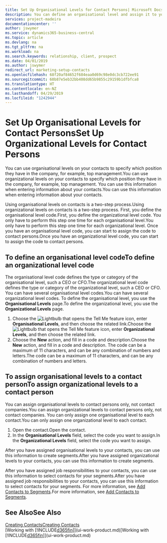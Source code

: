 ```yaml
---
title: Set Up Organisational Levels for Contact Persons| Microsoft Docs
description: You can define an organisational level and assign it to your contact to indicate the position they have in their company, for example, top management.
services: project-madeira
documentationcenter: ''
author: jswymer
ms.service: dynamics365-business-central
ms.topic: article
ms.devlang: na
ms.tgt_pltfrm: na
ms.workload: na
ms.search.keywords: relationship, client, prospect
ms.date: 04/01/2019
ms.author: jswymer
redirect_url: marketing-setup-contacts
ms.openlocfilehash: 68f20af84652f684eaa0d69c98e0dc3cb722ee91
ms.sourcegitcommit: 60b87e5eb32bb408dd65b9855c29159b1dfbfca8
ms.translationtype: HT
ms.contentlocale: en-NZ
ms.lasthandoff: 04/29/2019
ms.locfileid: "1242944"
---
```

# <a name="set-up-organizational-levels-for-contact-persons"></a><span data-ttu-id="7e413-103">Set Up Organisational Levels for Contact Persons</span><span class="sxs-lookup"><span data-stu-id="7e413-103">Set Up Organizational Levels for Contact Persons</span></span>
<span data-ttu-id="7e413-104">You can use organisational levels on your contacts to specify which position they have in the company, for example, top management.</span><span class="sxs-lookup"><span data-stu-id="7e413-104">You can use organizational levels on your contacts to specify which position they have in the company, for example, top management.</span></span> <span data-ttu-id="7e413-105">You can use this information when entering information about your contacts.</span><span class="sxs-lookup"><span data-stu-id="7e413-105">You can use this information when entering information about your contacts.</span></span>

<span data-ttu-id="7e413-106">Using organisational levels on contacts is a two-step process.</span><span class="sxs-lookup"><span data-stu-id="7e413-106">Using organizational levels on contacts is a two-step process.</span></span> <span data-ttu-id="7e413-107">First, you define the organisational level code.</span><span class="sxs-lookup"><span data-stu-id="7e413-107">First, you define the organizational level code.</span></span> <span data-ttu-id="7e413-108">You only have to perform this step one time for each organisational level.</span><span class="sxs-lookup"><span data-stu-id="7e413-108">You only have to perform this step one time for each organizational level.</span></span> <span data-ttu-id="7e413-109">Once you have an organisational level code, you can start to assign the code to contact persons.</span><span class="sxs-lookup"><span data-stu-id="7e413-109">Once you have an organizational level code, you can start to assign the code to contact persons.</span></span>

## <a name="to-define-an-organizational-level-code"></a><span data-ttu-id="7e413-110">To define an organisational level code</span><span class="sxs-lookup"><span data-stu-id="7e413-110">To define an organizational level code</span></span>
<span data-ttu-id="7e413-111">The organisational level code defines the type or category of the organisational level, such a CEO  or CFO.</span><span class="sxs-lookup"><span data-stu-id="7e413-111">The organizational level code defines the type or category of the organizational level, such a CEO  or CFO.</span></span> <span data-ttu-id="7e413-112">You can have several organisational level codes.</span><span class="sxs-lookup"><span data-stu-id="7e413-112">You can have several organizational level codes.</span></span> <span data-ttu-id="7e413-113">To define the organisational level, you use the **Organisational Levels** page.</span><span class="sxs-lookup"><span data-stu-id="7e413-113">To define the organizational level, you use the **Organizational Levels** page.</span></span>

1. <span data-ttu-id="7e413-114">Choose the ![Lightbulb that opens the Tell Me feature](media/ui-search/search_small.png "Tell me what you want to do") icon, enter **Organisational Levels**, and then choose the related link.</span><span class="sxs-lookup"><span data-stu-id="7e413-114">Choose the ![Lightbulb that opens the Tell Me feature](media/ui-search/search_small.png "Tell me what you want to do") icon, enter **Organizational Levels**, and then choose the related link.</span></span>
2. <span data-ttu-id="7e413-115">Choose the **New** action, and fill in a code and description.</span><span class="sxs-lookup"><span data-stu-id="7e413-115">Choose the **New** action, and fill in a code and description.</span></span> <span data-ttu-id="7e413-116">The code can be a maximum of 11 characters, and can be any combination of numbers and letters.</span><span class="sxs-lookup"><span data-stu-id="7e413-116">The code can be a maximum of 11 characters, and can be any combination of numbers and letters.</span></span>

## <a name="to-assign-organizational-levels-to-a-contact-person"></a><span data-ttu-id="7e413-117">To assign organisational levels to a contact person</span><span class="sxs-lookup"><span data-stu-id="7e413-117">To assign organizational levels to a contact person</span></span>
<span data-ttu-id="7e413-118">You can assign organisational levels to contact persons only, not contact companies.</span><span class="sxs-lookup"><span data-stu-id="7e413-118">You can assign organizational levels to contact persons only, not contact companies.</span></span> <span data-ttu-id="7e413-119">You can only assign one organisational level to each contact.</span><span class="sxs-lookup"><span data-stu-id="7e413-119">You can only assign one organizational level to each contact.</span></span>

1. <span data-ttu-id="7e413-120">Open the contact.</span><span class="sxs-lookup"><span data-stu-id="7e413-120">Open the contact.</span></span>
2. <span data-ttu-id="7e413-121">In the **Organisational Levels** field, select the code you want to assign.</span><span class="sxs-lookup"><span data-stu-id="7e413-121">In the **Organizational Levels** field, select the code you want to assign.</span></span>

<span data-ttu-id="7e413-122">After you have assigned organisational levels to your contacts, you can use this information to create segments.</span><span class="sxs-lookup"><span data-stu-id="7e413-122">After you have assigned organizational levels to your contacts, you can use this information to create segments.</span></span>

<span data-ttu-id="7e413-123">After you have assigned job responsibilities to your contacts, you can use this information to select contacts for your segments.</span><span class="sxs-lookup"><span data-stu-id="7e413-123">After you have assigned job responsibilities to your contacts, you can use this information to select contacts for your segments.</span></span> <span data-ttu-id="7e413-124">For more information, see [Add Contacts to Segments](marketing-add-contact-segment.md).</span><span class="sxs-lookup"><span data-stu-id="7e413-124">For more information, see [Add Contacts to Segments](marketing-add-contact-segment.md).</span></span>

## <a name="see-also"></a><span data-ttu-id="7e413-125">See Also</span><span class="sxs-lookup"><span data-stu-id="7e413-125">See Also</span></span>
[<span data-ttu-id="7e413-126">Creating Contacts</span><span class="sxs-lookup"><span data-stu-id="7e413-126">Creating Contacts</span></span>](marketing-create-contact-companies.md)  
<span data-ttu-id="7e413-127">[Working with [!INCLUDE[d365fin](includes/d365fin_md.md)]](ui-work-product.md)</span><span class="sxs-lookup"><span data-stu-id="7e413-127">[Working with [!INCLUDE[d365fin](includes/d365fin_md.md)]](ui-work-product.md)</span></span>  
